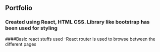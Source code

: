 ## Portfolio
### Created using React, HTML CSS. Library like bootstrap has been used for styling

####Basic react stuffs used
-React router is used to browse between the different pages
